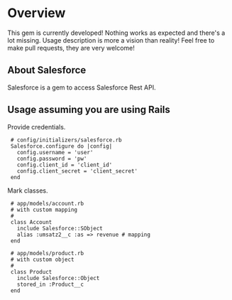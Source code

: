 # Overview

This gem is currently developed! Nothing works as expected and there's a lot missing.
Usage description is more a vision than reality! Feel free to make pull requests, they are
very welcome!

## About Salesforce

Salesforce is a gem to access Salesforce Rest API.

## Usage assuming you are using Rails

Provide credentials.

     # config/initializers/salesforce.rb
     Salesforce.configure do |config|
       config.username = 'user'
       config.password = 'pw'
       config.client_id = 'client_id'
       config.client_secret = 'client_secret'
     end

Mark classes.

     # app/models/account.rb
     # with custom mapping
     #
     class Account
       include Salesforce::SObject
       alias :umsatz2__c :as => revenue # mapping
     end

     # app/models/product.rb
     # with custom object
     #
     class Product
       include Salesforce::Object
       stored_in :Product__c
     end

